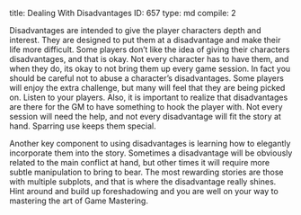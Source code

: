 title:          Dealing With Disadvantages
ID:             657
type:           md
compile:        2



Disadvantages are intended to give the player characters depth and interest. They are designed to put them at a disadvantage and make their life more difficult. Some players don’t like the idea of giving their characters disadvantages, and that is okay. Not every character has to have them, and when they do, its okay to not bring them up every game session. In fact you should be careful not to abuse a character’s disadvantages. Some players will enjoy the extra challenge, but many will feel that they are being picked on. Listen to your players. Also, it is important to realize that disadvantages are there for the GM to have something to hook the player with. Not every session will need the help, and not every disadvantage will fit the story at hand. Sparring use keeps them special.

Another key component to using disadvantages is learning how to elegantly incorporate them into the story. Sometimes a disadvantage will be obviously related to the main conflict at hand, but other times it will require more subtle manipulation to bring to bear. The most rewarding stories are those with multiple subplots, and that is where the disadvantage really shines. Hint around and build up foreshadowing and you are well on your way to mastering the art of Game Mastering.
